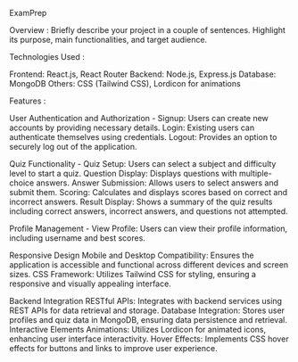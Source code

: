 ExamPrep

Overview : 
Briefly describe your project in a couple of sentences. Highlight its purpose, main functionalities, and target audience.

Technologies Used : 

Frontend: React.js, React Router
Backend: Node.js, Express.js
Database: MongoDB
Others: CSS (Tailwind CSS), Lordicon for animations

Features : 

User Authentication and Authorization - 
Signup: Users can create new accounts by providing necessary details.
Login: Existing users can authenticate themselves using credentials.
Logout: Provides an option to securely log out of the application.

Quiz Functionality - 
Quiz Setup: Users can select a subject and difficulty level to start a quiz.
Question Display: Displays questions with multiple-choice answers.
Answer Submission: Allows users to select answers and submit them.
Scoring: Calculates and displays scores based on correct and incorrect answers.
Result Display: Shows a summary of the quiz results including correct answers, incorrect answers, and questions not attempted.

Profile Management - 
View Profile: Users can view their profile information, including username and best scores.

Responsive Design
Mobile and Desktop Compatibility: Ensures the application is accessible and functional across different devices and screen sizes.
CSS Framework: Utilizes Tailwind CSS for styling, ensuring a responsive and visually appealing interface.

Backend Integration
RESTful APIs: Integrates with backend services using REST APIs for data retrieval and storage.
Database Integration: Stores user profiles and quiz data in MongoDB, ensuring data persistence and retrieval.
Interactive Elements
Animations: Utilizes Lordicon for animated icons, enhancing user interface interactivity.
Hover Effects: Implements CSS hover effects for buttons and links to improve user experience.
